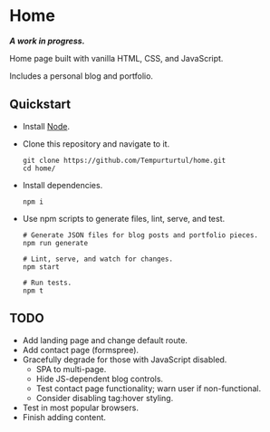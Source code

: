 # Home

***A work in progress.***

Home page built with vanilla HTML, CSS, and JavaScript.

Includes a personal blog and portfolio.

## Quickstart

- Install [Node](https://nodejs.org/en/).
- Clone this repository and navigate to it.

  ```
  git clone https://github.com/Tempurturtul/home.git
  cd home/
  ```

- Install dependencies.

  ```
  npm i
  ```

- Use npm scripts to generate files, lint, serve, and test.

  ```
  # Generate JSON files for blog posts and portfolio pieces.
  npm run generate

  # Lint, serve, and watch for changes.
  npm start

  # Run tests.
  npm t
  ```

## TODO

- Add landing page and change default route.
- Add contact page (formspree).
- Gracefully degrade for those with JavaScript disabled.
  - SPA to multi-page.
  - Hide JS-dependent blog controls.
  - Test contact page functionality; warn user if non-functional.
  - Consider disabling tag:hover styling.
- Test in most popular browsers.
- Finish adding content.
